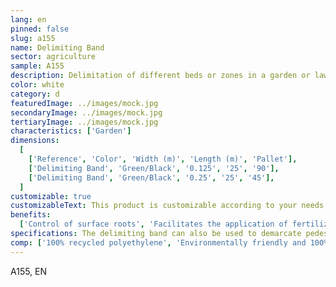 ```yaml
---
lang: en
pinned: false
slug: a155
name: Delimiting Band
sector: agriculture
sample: A155
description: Delimitation of different beds or zones in a garden or lawn. It can also be used in borders.
color: white
category: d
featuredImage: ../images/mock.jpg
secondaryImage: ../images/mock.jpg
tertiaryImage: ../images/mock.jpg
characteristics: ['Garden']
dimensions:
  [
    ['Reference', 'Color', 'Width (m)', 'Length (m)', 'Pallet'],
    ['Delimiting Band', 'Green/Black', '0.125', '25', '90'],
    ['Delimiting Band', 'Green/Black', '0.25', '25', '45'],
  ]
customizable: true
customizableText: This product is customizable according to your needs. Contact us for more information.
benefits:
  ['Control of surface roots', 'Facilitates the application of fertilizers and other products']
specifications: The delimiting band can also be used to demarcate pedestrian paths and cycle paths.
comp: ['100% recycled polyethylene', 'Environmentally friendly and 100% recyclable']
---
```


A155, EN
